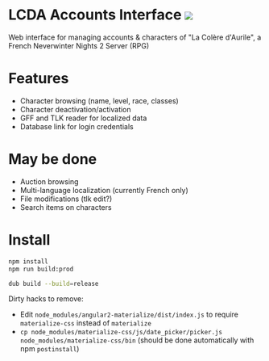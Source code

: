 # LCDA Accounts Interface ![](https://travis-ci.org/CromFr/LcdaAccountManager.svg?branch=master)

Web interface for managing accounts & characters of "La Colère d'Aurile", a French Neverwinter Nights 2 Server (RPG)


# Features
- Character browsing (name, level, race, classes)
- Character deactivation/activation
- GFF and TLK reader for localized data
- Database link for login credentials

# May be done
- Auction browsing
- Multi-language localization (currently French only)
- File modifications (tlk edit?)
- Search items on characters


# Install

```sh
npm install
npm run build:prod

dub build --build=release
```


Dirty hacks to remove:
- Edit `node_modules/angular2-materialize/dist/index.js` to require `materialize-css` instead of `materialize`
- `cp node_modules/materialize-css/js/date_picker/picker.js node_modules/materialize-css/bin` (should be done automatically with npm `postinstall`)
